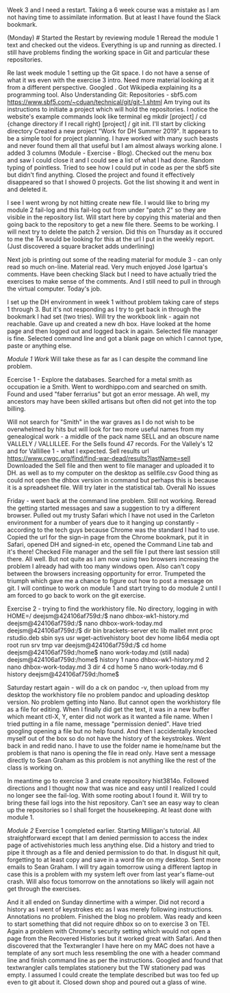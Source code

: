 Week 3 and I need a restart. Taking a 6 week course was a mistake as I am not having time to assimilate information. But at least I have found the Slack bookmark.

(Monday) # Started the Restart by reviewing module 1
Reread the module 1 text and checked out the videos. Everything is up and running as directed. I still have problems finding the working space in Git and particular these repositories.

Re last week module 1 setting up the Git space. I do not have a sense of what it ws even with the exercise 3 intro. Need more material looking at it from a different perspective. Googled <what are Git repositories>. Got Wikipedia explaining its a programming tool. Also Understanding Git: Repositories - sbf5.com
https://www.sbf5.com/~cduan/technical/git/git-1.shtml Am trying out its instructions to initiate a project which will hold the repositories. I notice the website's example commands look like terminal eg mkdir [project] / cd {change directory if I recall right} [project] / git init. I'll start by clicking directory
Created a new project "Work for DH Summer 2019". It appears to be a simple tool for project planning. I have worked with many such beasts and never found them all that useful but I am almost always working alone. I added 3 columns (Module - Exercise - Blog). Checked out the menu box and saw I could close it and I could see a list of what I had done. Random typing of <git init> pointless. Tried to see how I could put in code as per the sbf5 site but didn't find anything. Closed the project and found it effectively disappeared so that I showed 0 projects. Got the list showing it and went in and deleted it.
  
I see I went wrong by not hitting create new file. I would like to bring my module 2 fail-log and this fail-log out from under "patch 2" so they are visible in the repository list. Will start here by copying this material and then going back to the repository to get a new file there. Seems to be working. I will next try to delete the patch 2 version. Did this on Thursday as it occured to me the TA would be looking for this at the url I put in the weekly report. (Just discovered a square bracket adds underlining)

Next job is printing out some of the reading material for module 3 - can only read so much on-line. Material read. Very much enjoyed José Igartua's comments. Have been checking Slack but I need to have actually tried the exercises to make sense of the comments. And I still need to pull in through the virtual computer. Today's job.

I set up the DH environment in week 1 without problem taking care of steps 1 through 3. But it's not responding as I try to get back in through the bookmark I had set (two tries). Will try the workbook link - again not reachable. Gave up and created a new dh box.
Have looked at the home page and then logged out and logged back in again. Selected file manager is fine. Selected command line and got a blank page on which I cannot type, paste or anything else.

*Module 1 Work*
Will take these as far as I can despite the command line problem.

Ecercise 1 - Explore the databases. Searched for a metal smith as occupation ie a Smith. Went to wordhippo.com and searched on smith. Found and used "faber ferrarius" but got an error message. Ah well, my ancestors may have been skilled artisans but often did not get into the top billing.

Will not search for "Smith" in the war graves as I do not wish to be overwhelmed by hits but will look for two more useful names from my genealogical work - a middle of the pack name SELL and an obscure name VALLELY / VALLILLEE. For the Sells found 47 records. For the Vallely's 12 and for Vallillee 1 - what I expected. 
Sell results url https://www.cwgc.org/find/find-war-dead/results?lastName=sell
Downloaded the Sell file and then went to file manager and uploaded it to DH. as well as to my computer on the desktop as sellfile.csv Good thing as could not open the dhbox version in command but perhaps this is because it is a spreadsheet file. Will try later in the statistical tab.
Overall No issues

Friday - went back at the command line problem. Still not working. Reread the getting started messages and saw a suggestion to try a different browser. Pulled out my trusty Safari which I have not used in the Carleton environment for a number of years due to it hanging up constantly - according to the tech guys because Chrome was the standard I had to use. Copied the url for the sign-in page from the Chrome bookmark, put it in Safari, opened DH and signed-in etc, opened the Command Line tab and it's there! Checked File manager and the sell file I put there last session still there. All well.
But not quite as I am now using two browsers increasing the problem I already had with too many windows open. Also can't copy between the browsers increasing opportunity for error. Trumpeted the triumph which gave me a chance to figure out how to post a message on git.
I will continue to work on module 1 and start trying to do module 2 until I am forced to go back to work on the git exercise.

Exercise 2 - trying to find the workhistory file.
No directory, logging in with HOME=/
deejsm@424106af759d:/$ nano dhbox-wk1-history.md
deejsm@424106af759d:/$ nano dhbox-work-today.md
deejsm@424106af759d:/$ dir
bin   brackets-server  etc   lib    mallet  mnt  proc  rstudio.deb  sbin  sys  usr  wget-activehistory
boot  dev              home  lib64  media   opt  root  run          srv   tmp  var
deejsm@424106af759d:/$ cd home
deejsm@424106af759d:/home$ nano work-today.md (still nada)
deejsm@424106af759d:/home$ history
    1  nano dhbox-wk1-history.md
    2  nano dhbox-work-today.md
    3  dir
    4  cd home
    5  nano work-today.md
    6  history
deejsm@424106af759d:/home$

Saturday restart again - will do a ck on pandoc -v, then upload from my desktop the workhistory file
no problem pandoc and uploading desktop version. No problem getting into Nano. But cannot open the workhistory file as a file for editing. When I finally did get the text, it was in a new buffer which meant ctl-X, Y, enter did not work as it wanted a file name. When I tried putting in a file name, message "permission denied". Have tried googling opening a file but no help found. And then I accidentally knocked myself out of the box so do not have the history of the keystrokes. Went back in and redid nano. I have to use the folder name ie home/name but the problem is that nano is opening the file in read only. Have sent a message directly to Sean Graham as this problem is not anything like the rest of the class is working on.

In meantime go to exercise 3 and create repository hist3814o. Followed directions and I thought now that was nice and easy until I realized I could no longer see the fail-log. With some rooting about I found it. Will try to bring these fail logs into the hist repository. Can't see an easy way to clean up the repositories so I shall forget the housekeeping. At least done with module 1.

*Module 2*
Exercise 1 completed earlier. Starting Milligan's tutorial. All straightforward except that I am denied permission to access the index page of activehistories much less anything else. Did a history and tried to pipe it through as a file and denied permission to do that. In disgust hit quit, forgetting to at least copy and save in a word file on my desktop. Sent more emails to Sean Graham. I will try again tomorrow using a different laptop in case this is a problem with my system left over from last year's flame-out crash. Will also focus tomorrow on the annotations so likely will again not get through the exercises.

And it all ended on Sunday dinnertime with a wimper. Did not record a history as I went of keystrokes etc as I was merely following instructions. Annotations no problem. Finished the blog no problem. Was ready and keen to start something that did not require dhbox so on to exercise 3 on TEI. Again a problem with Chrome's security setting which would not open a page from the Recovered Histories but it worked great with Safari. And then discovered that the Textwrangler I have here on my MAC does not have a template of any sort much less resembling the one with a header command line and finish command line as per the instructions. Googled and found that textwrangler calls templates stationery but the TW stationery pad was empty. I assumed I could create the template described but was too fed up even to git about it. Closed down shop and poured out a glass of wine.
